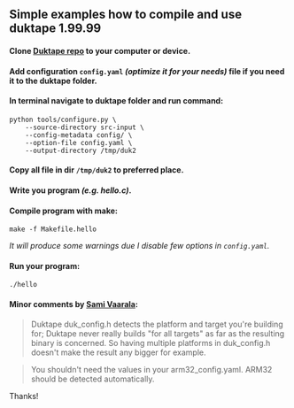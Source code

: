 ## Simple examples how to compile and use duktape 1.99.99

#### Clone [Duktape repo](https://github.com/svaarala/duktape) to your computer or device.

#### Add configuration `config.yaml` _(optimize it for your needs)_ file if you need it to the duktape folder.

#### In terminal navigate to duktape folder and run command:

```
python tools/configure.py \
	--source-directory src-input \
	--config-metadata config/ \
	--option-file config.yaml \
	--output-directory /tmp/duk2
```

#### Copy all file in dir `/tmp/duk2` to preferred place.

#### Write you program _(e.g. hello.c)_.  

#### Compile program with make:

`make -f Makefile.hello`

_It will produce some warnings due I disable  few options in `config.yaml`._

#### Run your program:

`./hello`

#### Minor comments by [Sami Vaarala](http://stackoverflow.com/questions/41146427/build-duktape-for-specific-platform-arm-32-arm-64/41153113#41153113):

 >Duktape duk_config.h detects the platform and target you're building for; Duktape never really builds "for all targets" as far as the resulting binary is concerned. So having multiple platforms in duk_config.h doesn't make the result any bigger for example.

 >You shouldn't need the values in your arm32_config.yaml. ARM32 should be detected automatically.

Thanks!
